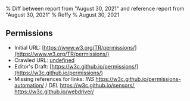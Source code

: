 % Diff between report from "August 30, 2021" and reference report from "August 30, 2021"
% Reffy
% August 30, 2021

## Permissions

- Initial URL: [https://www.w3.org/TR/permissions/](https://www.w3.org/TR/permissions/)
- Crawled URL: [undefined](undefined)
- Editor's Draft: [https://w3c.github.io/permissions/](https://w3c.github.io/permissions/)
- Missing references for links: *INS* https://w3c.github.io/permissions-automation/ / *DEL* https://w3c.github.io/sensors/, https://w3c.github.io/webdriver/


